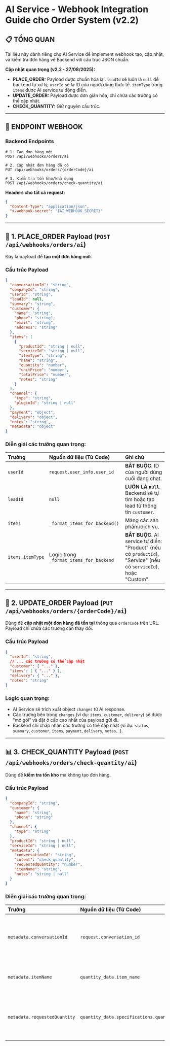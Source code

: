 # AI Service - Webhook Integration Guide cho Order System (v2.2)

## 📋 TỔNG QUAN
Tài liệu này dành riêng cho AI Service để implement webhook tạo, cập nhật, và kiểm tra đơn hàng về Backend với cấu trúc JSON chuẩn.

**Cập nhật quan trọng (v2.2 - 27/08/2025):**
*   **PLACE_ORDER:** Payload được chuẩn hóa lại. `leadId` sẽ luôn là `null` để backend tự xử lý, `userId` sẽ là ID của người dùng thực tế. `itemType` trong `items` được AI service tự động điền.
*   **UPDATE_ORDER:** Payload được đơn giản hóa, chỉ chứa các trường có thể cập nhật.
*   **CHECK_QUANTITY:** Giữ nguyên cấu trúc.

---

## 🎯 ENDPOINT WEBHOOK

### Backend Endpoints
```
# 1. Tạo đơn hàng mới
POST /api/webhooks/orders/ai

# 2. Cập nhật đơn hàng đã có
PUT /api/webhooks/orders/{orderCode}/ai

# 3. Kiểm tra tồn kho/khả dụng
POST /api/webhooks/orders/check-quantity/ai
```
**Headers cho tất cả request:**
```json
{
  "Content-Type": "application/json",
  "x-webhook-secret": "{AI_WEBHOOK_SECRET}"
}
```

---

## 🛒 1. PLACE_ORDER Payload (`POST /api/webhooks/orders/ai`)

Đây là payload để **tạo một đơn hàng mới**.

### Cấu trúc Payload
```json
{
  "conversationId": "string",
  "companyId": "string",
  "userId": "string",
  "leadId": null,
  "summary": "string",
  "customer": {
    "name": "string",
    "phone": "string",
    "email": "string",
    "address": "string"
  },
  "items": [
    {
      "productId": "string | null",
      "serviceId": "string | null",
      "itemType": "string",
      "name": "string",
      "quantity": "number",
      "unitPrice": "number",
      "totalPrice": "number",
      "notes": "string"
    }
  ],
  "channel": {
    "type": "string",
    "pluginId": "string | null"
  },
  "payment": "object",
  "delivery": "object",
  "notes": "string",
  "metadata": "object"
}
```

### Diễn giải các trường quan trọng:

| Trường | Nguồn dữ liệu (Từ Code) | Ghi chú |
| :--- | :--- | :--- |
| `userId` | `request.user_info.user_id` | **BẮT BUỘC.** ID của người dùng cuối đang chat. |
| `leadId` | `null` | **LUÔN LÀ `null`**. Backend sẽ tự tìm hoặc tạo lead từ thông tin `customer`. |
| `items` | `_format_items_for_backend()` | Mảng các sản phẩm/dịch vụ. |
| `items.itemType`| Logic trong `_format_items_for_backend` | **BẮT BUỘC.** AI service tự điền: "Product" (nếu có `productId`), "Service" (nếu có `serviceId`), hoặc "Custom". |

---

## 🔄 2. UPDATE_ORDER Payload (`PUT /api/webhooks/orders/{orderCode}/ai`)

Dùng để **cập nhật một đơn hàng đã tồn tại** thông qua `orderCode` trên URL. Payload chỉ chứa các trường cần thay đổi.

### Cấu trúc Payload
```json
{
  "userId": "string",
  // ... các trường có thể cập nhật
  "customer": { "..." },
  "items": [ { "..." } ],
  "delivery": { "..." },
  "notes": "string"
}
```
### Logic quan trọng:
*   AI Service sẽ trích xuất object `changes` từ AI response.
*   Các trường bên trong `changes` (ví dụ: `items`, `customer`, `delivery`) sẽ được "mở gói" và đặt ở cấp cao nhất của payload gửi đi.
*   Backend chỉ chấp nhận các trường có thể cập nhật (ví dụ: `status`, `summary`, `customer`, `items`, `payment`, `delivery`, `notes`...).

---

## 📊 3. CHECK_QUANTITY Payload (`POST /api/webhooks/orders/check-quantity/ai`)

Dùng để **kiểm tra tồn kho** mà không tạo đơn hàng.

### Cấu trúc Payload
```json
{
  "companyId": "string",
  "customer": {
    "name": "string",
    "phone": "string"
  },
  "channel": {
    "type": "string"
  },
  "productId": "string | null",
  "serviceId": "string | null",
  "metadata": {
    "conversationId": "string",
    "intent": "check_quantity",
    "requestedQuantity": "number",
    "itemName": "string",
    "notes": "string | null"
  }
}
```
### Diễn giải các trường quan trọng:

| Trường | Nguồn dữ liệu (Từ Code) | Ghi chú |
| :--- | :--- | :--- |
| `metadata.conversationId` | `request.conversation_id` | ID của cuộc hội thoại hiện tại, lấy từ request. |
| `metadata.itemName` | `quantity_data.item_name` | Tên sản phẩm AI trích xuất được. |
| `metadata.requestedQuantity` | `quantity_data.specifications.quantity` | Số lượng khách hàng muốn kiểm tra. |
